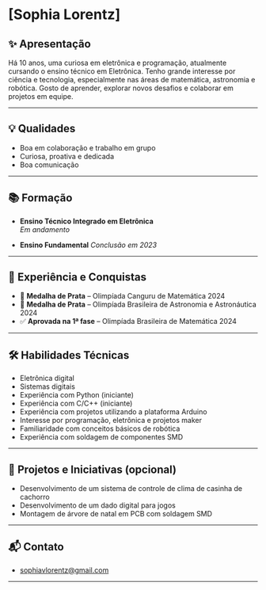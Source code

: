 # [Sophia Lorentz]


## ✨ Apresentação

Há 10 anos, uma curiosa em eletrônica e programação, atualmente cursando o ensino técnico em Eletrônica.
Tenho grande interesse por ciência e tecnologia, especialmente nas áreas de matemática, astronomia e robótica. Gosto de aprender, explorar novos desafios e colaborar em projetos em equipe.

---

## 💡 Qualidades

- Boa em colaboração e trabalho em grupo
- Curiosa, proativa e dedicada
- Boa comunicação

---

## 📚 Formação

- **Ensino Técnico Integrado em Eletrônica**  
  *Em andamento*

- **Ensino Fundamental**
  *Conclusão em 2023*

---

## 🏅 Experiência e Conquistas

- 🥈 **Medalha de Prata** – Olimpíada Canguru de Matemática 2024  
- 🥈 **Medalha de Prata** – Olimpíada Brasileira de Astronomia e Astronáutica 2024  
- ✅ **Aprovada na 1ª fase** – Olimpíada Brasileira de Matemática 2024  

---

## 🛠️ Habilidades Técnicas

- Eletrônica digital
- Sistemas digitais
- Experiência com Python (iniciante)
- Experiência com C/C++ (iniciante)
- Experiência com projetos utilizando a plataforma Arduino
- Interesse por programação, eletrônica e projetos maker
- Familiaridade com conceitos básicos de robótica
- Experiência com soldagem de componentes SMD

---

## 🚀 Projetos e Iniciativas (opcional)

- Desenvolvimento de um sistema de controle de clima de casinha de cachorro
- Desenvolvimento de um dado digital para jogos
- Montagem de árvore de natal em PCB com soldagem SMD

---

## 📬 Contato

- sophiavlorentz@gmail.com

---
